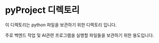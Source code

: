 <h1>pyProject 디렉토리</h1>
<p>이 디렉토리는 python 파일을 보관하기 위한 디렉토리 입니다.</p>
<p>주로 백엔드 작업 및 AI관련 프로그램을 실행할 파일들을 보관하기 위한 용도입니다.</p>
